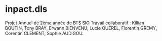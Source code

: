 # inpact.dls

Projet Annuel de 2ème année de BTS SIO
Travail collaboratif : Killian BOUTIN, Tony BRAY, Erwann BIENVENU, Lucie QUEREL, Florentin GREMY, Corentin CLEMENT, Sophie AUDIGOU.
